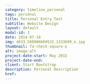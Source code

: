 ```yaml
---
category: timeline_personal
tags: personal
title: Personal Entry Test
subtitle: Website Design
layout: default
modal-id: 1
date: 2014-07-18
img: 4633_588906609532_1333699_n.jpg
thumbnail: fa-check-square-o
alt: image-alt
project-date-start: May 2015
project-date-end: 
client: Start Bootstrap
description: Personal Description
href:
---
```


